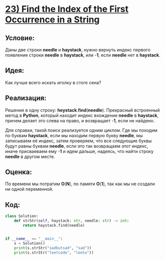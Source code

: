 # [**23) Find the Index of the First Occurrence in a String**](https://leetcode.com/problems/find-the-index-of-the-first-occurrence-in-a-string/description/)

## **Условие:**

Даны две строки **needle** и **haystack**, нужно вернуть индекс первого появления строки **needle** в **haystack**, или -**1**, если **needle** нет в **haystack**.

## **Идея:**

Как лучше всего искать иголку в стоге сена?

## **Реализация:**

Решение в одну строку: **heystack**.**find**(**needle**). Прекрасный встроенный метод в **Python**, который находит индекс вхождение **needle** в **haystack**, причем делает это слева на право, и возвращает -**1**, если не найдено.

Для справки, такой поиск реализуется одним циклом. Где мы походим по буквам **haystack**, если мы находим первую букву **needle**, мы записываем её индекс, затем проверяем, что все следующие буквы будут равны буквам **needle**, если это так возвращаем этот индекс, иначе присваеваем ему -**1** и идем дальше, надеясь, что найти строку **needle** в другом месте.

## **Оценка:**

По времени мы потратим **O**(**N**), по памяти **O**(**1**), так как мы не создали ни одной переменной.

## Код:
```python
class Solution:
    def strStr(self, haystack: str, needle: str) -> int:
        return haystack.find(needle)


if __name__ == "__main__":
    s = Solution()
    print(s.strStr("sadbutsad", "sad"))
    print(s.strStr("leetcode", "leeto"))

```

